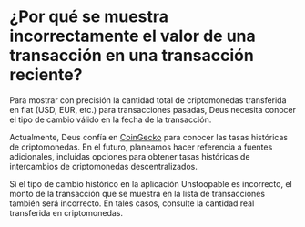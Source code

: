 # ¿Por qué se muestra incorrectamente el valor de una transacción en una transacción reciente?

Para mostrar con precisión la cantidad total de criptomonedas transferida en fiat (USD, EUR, etc.) para transacciones pasadas, Deus necesita conocer el tipo de cambio válido en la fecha de la transacción.

Actualmente, Deus confía en [CoinGecko](https://coingecko.com) para conocer las tasas históricas de criptomonedas. En el futuro, planeamos hacer referencia a fuentes adicionales, incluidas opciones para obtener tasas históricas de intercambios de criptomonedas descentralizados.

Si el tipo de cambio histórico en la aplicación Unstoopable es incorrecto, el monto de la transacción que se muestra en la lista de transacciones también será incorrecto. En tales casos, consulte la cantidad real transferida en criptomonedas.